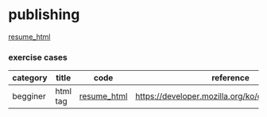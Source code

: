 # publishing

[resume_html](./cases/resume.html)

### exercise cases
|category|title|code|reference|
|--|--|--|--|
|begginer|html tag|[resume_html](./cases/resume.html)|https://developer.mozilla.org/ko/docs/Learn/HTML|